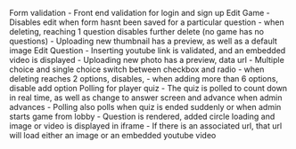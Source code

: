 Form validation
    - Front end validation for login and sign up
Edit Game
    - Disables edit when form hasnt been saved for a particular question
    - when deleting, reaching 1 question disables further delete (no game has no questions)
    - Uploading new thumbnail has a preview, as well as a default image
Edit Question
    - Inserting youtube link is validated, and an embedded video is displayed
    - Uploading new photo has a preview, data url
    - Multiple choice and single choice switch between checkbox and radio
    - when deleting reaches 2 options, disables,
    - when adding more than 6 options, disable add option
Polling for player quiz
    - The quiz is polled to count down in real time, as well as change to answer screen and advance when admin advances
    - Polling also polls when quiz is ended suddenly or when admin starts game from lobby
    - Question is rendered, added circle loading and image or video is displayed in iframe
    - If there is an associated url, that url will load either an image or an embedded youtube video